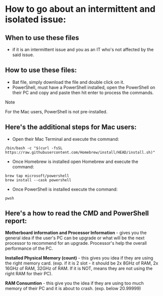 # How to go about an intermittent and isolated issue:

## When to use these files
 - if it is an intermittent issue and you as an IT who's not affected by the said issue.

## How to use these files: 
 - Bat file, simply download the file and double click on it.
 - PowerShell, must have a PowerShell installed, open the PowerShell on their PC and copy and paste then hit enter to process the commands.

> [!NOTE]
> For the Mac users, PowerShell is not pre-installed.

## Here's the additional steps for Mac users: 
 - Open their Mac Terminal and execute the command: 
```
/bin/bash -c "$(curl -fsSL https://raw.githubusercontent.com/Homebrew/install/HEAD/install.sh)"
```
 - Once Homebrew is installed open Homebrew and execute the command: 
```
brew tap microsoft/powershell
brew install --cask powershell
```
 - Once PowerShell is installed execute the command: 
```
pwsh
```

## Here's a how to read the CMD and PowerShell report: 

**Motherboard information and Processor Information** - gives you the general idea if the user's PC can be upgrade or what will be the next processor to recommend for an upgrade. Processor's help the overall performance of the PC.

**Installed Physical Memory (count)** - this gives you idea if they are using the right memory card.
(exp. if it is 2 slot - it should be 2x 8GHz of RAM, 2x 16GHz of RAM, 32GHz of RAM. If it is NOT, means they are not using the right RAM for their PC).


**RAM Consumtion** - this give you the idea if they are using too much memory of their PC and it is about to crash. (exp. below 20.99999)


[^1]: PS. When I was a Technical Support, we identify these type of issue as `User Issue` and if all the `hardware` and user `behavior` was meet it will be tagged as `Open Ticket` for as long as we're using the same tools. These types of issue do exist, from the time I join the company until I leave. As a tech, you'll encounter several issues and attempt to fix, if not minimize the occurrence of the said issue. Having a low specs but knowing how to maintain it is far better than having a high specs but don't know how to maintain it.